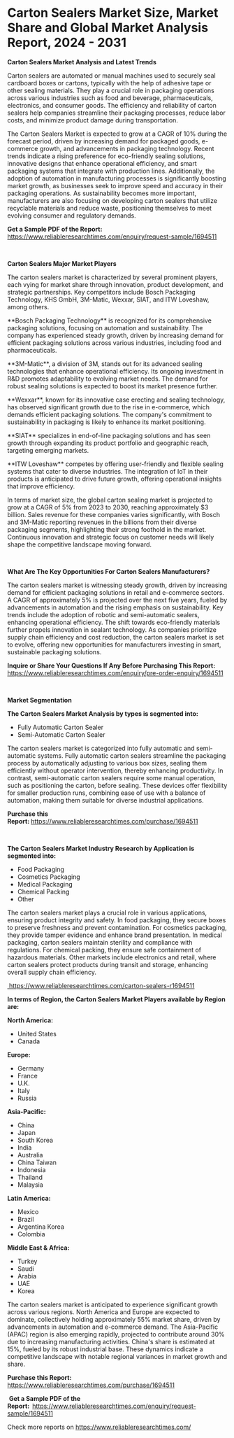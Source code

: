 <p><h1>Carton Sealers Market Size, Market Share and Global Market Analysis Report, 2024 - 2031</h1></p><p><strong>Carton Sealers Market Analysis and Latest Trends</strong></p>
<p><p>Carton sealers are automated or manual machines used to securely seal cardboard boxes or cartons, typically with the help of adhesive tape or other sealing materials. They play a crucial role in packaging operations across various industries such as food and beverage, pharmaceuticals, electronics, and consumer goods. The efficiency and reliability of carton sealers help companies streamline their packaging processes, reduce labor costs, and minimize product damage during transportation.</p><p>The Carton Sealers Market is expected to grow at a CAGR of 10% during the forecast period, driven by increasing demand for packaged goods, e-commerce growth, and advancements in packaging technology. Recent trends indicate a rising preference for eco-friendly sealing solutions, innovative designs that enhance operational efficiency, and smart packaging systems that integrate with production lines. Additionally, the adoption of automation in manufacturing processes is significantly boosting market growth, as businesses seek to improve speed and accuracy in their packaging operations. As sustainability becomes more important, manufacturers are also focusing on developing carton sealers that utilize recyclable materials and reduce waste, positioning themselves to meet evolving consumer and regulatory demands.</p></p>
<p><strong>Get a Sample PDF of the Report:&nbsp;</strong> <a href="https://www.reliableresearchtimes.com/enquiry/request-sample/1694511?utm_campaign=1558&utm_medium=2&utm_source=Github&utm_content=ia&utm_term=27122024&utm_id=carton-sealers">https://www.reliableresearchtimes.com/enquiry/request-sample/1694511</a></p>
<p>&nbsp;</p>
<p><strong>Carton Sealers Major Market Players</strong></p>
<p><p>The carton sealers market is characterized by several prominent players, each vying for market share through innovation, product development, and strategic partnerships. Key competitors include Bosch Packaging Technology, KHS GmbH, 3M-Matic, Wexxar, SIAT, and ITW Loveshaw, among others.</p><p>**Bosch Packaging Technology** is recognized for its comprehensive packaging solutions, focusing on automation and sustainability. The company has experienced steady growth, driven by increasing demand for efficient packaging solutions across various industries, including food and pharmaceuticals. </p><p>**3M-Matic**, a division of 3M, stands out for its advanced sealing technologies that enhance operational efficiency. Its ongoing investment in R&D promotes adaptability to evolving market needs. The demand for robust sealing solutions is expected to boost its market presence further.</p><p>**Wexxar**, known for its innovative case erecting and sealing technology, has observed significant growth due to the rise in e-commerce, which demands efficient packaging solutions. The company's commitment to sustainability in packaging is likely to enhance its market positioning.</p><p>**SIAT** specializes in end-of-line packaging solutions and has seen growth through expanding its product portfolio and geographic reach, targeting emerging markets. </p><p>**ITW Loveshaw** competes by offering user-friendly and flexible sealing systems that cater to diverse industries. The integration of IoT in their products is anticipated to drive future growth, offering operational insights that improve efficiency.</p><p>In terms of market size, the global carton sealing market is projected to grow at a CAGR of 5% from 2023 to 2030, reaching approximately $3 billion. Sales revenue for these companies varies significantly, with Bosch and 3M-Matic reporting revenues in the billions from their diverse packaging segments, highlighting their strong foothold in the market. Continuous innovation and strategic focus on customer needs will likely shape the competitive landscape moving forward.</p></p>
<p>&nbsp;</p>
<p><strong>What Are The Key Opportunities For Carton Sealers Manufacturers?</strong></p>
<p><p>The carton sealers market is witnessing steady growth, driven by increasing demand for efficient packaging solutions in retail and e-commerce sectors. A CAGR of approximately 5% is projected over the next five years, fueled by advancements in automation and the rising emphasis on sustainability. Key trends include the adoption of robotic and semi-automatic sealers, enhancing operational efficiency. The shift towards eco-friendly materials further propels innovation in sealant technology. As companies prioritize supply chain efficiency and cost reduction, the carton sealers market is set to evolve, offering new opportunities for manufacturers investing in smart, sustainable packaging solutions.</p></p>
<p><strong>Inquire or Share Your Questions If Any Before Purchasing This Report:</strong> <a href="https://www.reliableresearchtimes.com/enquiry/pre-order-enquiry/1694511?utm_campaign=1558&utm_medium=2&utm_source=Github&utm_content=ia&utm_term=27122024&utm_id=carton-sealers">https://www.reliableresearchtimes.com/enquiry/pre-order-enquiry/1694511</a></p>
<p>&nbsp;</p>
<p><strong>Market Segmentation</strong></p>
<p><strong>The Carton Sealers Market Analysis by types is segmented into:</strong></p>
<p><ul><li>Fully Automatic Carton Sealer</li><li>Semi-Automatic Carton Sealer</li></ul></p>
<p><p>The carton sealers market is categorized into fully automatic and semi-automatic systems. Fully automatic carton sealers streamline the packaging process by automatically adjusting to various box sizes, sealing them efficiently without operator intervention, thereby enhancing productivity. In contrast, semi-automatic carton sealers require some manual operation, such as positioning the carton, before sealing. These devices offer flexibility for smaller production runs, combining ease of use with a balance of automation, making them suitable for diverse industrial applications.</p></p>
<p><strong>Purchase this Report:&nbsp;</strong><a href="https://www.reliableresearchtimes.com/purchase/1694511?utm_campaign=1558&utm_medium=2&utm_source=Github&utm_content=ia&utm_term=27122024&utm_id=carton-sealers">https://www.reliableresearchtimes.com/purchase/1694511</a></p>
<p>&nbsp;</p>
<p><strong>The Carton Sealers Market Industry Research by Application is segmented into:</strong></p>
<p><ul><li>Food Packaging</li><li>Cosmetics Packaging</li><li>Medical Packaging</li><li>Chemical Packing</li><li>Other</li></ul></p>
<p><p>The carton sealers market plays a crucial role in various applications, ensuring product integrity and safety. In food packaging, they secure boxes to preserve freshness and prevent contamination. For cosmetics packaging, they provide tamper evidence and enhance brand presentation. In medical packaging, carton sealers maintain sterility and compliance with regulations. For chemical packing, they ensure safe containment of hazardous materials. Other markets include electronics and retail, where carton sealers protect products during transit and storage, enhancing overall supply chain efficiency.</p></p>
<p><a href="https://www.reliableresearchtimes.com/carton-sealers-r1694511?utm_campaign=1558&utm_medium=2&utm_source=Github&utm_content=ia&utm_term=27122024&utm_id=carton-sealers">&nbsp;https://www.reliableresearchtimes.com/carton-sealers-r1694511</a></p>
<p><strong>In terms of Region, the Carton Sealers Market Players available by Region are:</strong></p>
<p>
    <p> <strong> North America: </strong>
        <ul>
            <li>United States</li>
            <li>Canada</li>
        </ul>
        </p> 
    <p> <strong> Europe: </strong>
        <ul>
            <li>Germany</li>
            <li>France</li>
            <li>U.K.</li>
            <li>Italy</li>
            <li>Russia</li>
        </ul>
        </p> 
    <p> <strong> Asia-Pacific: </strong>
        <ul>
            <li>China</li>
            <li>Japan</li>
            <li>South Korea</li>
            <li>India</li>
            <li>Australia</li>
            <li>China Taiwan</li>
            <li>Indonesia</li>
            <li>Thailand</li>
            <li>Malaysia</li>
        </ul>
        </p> 
    <p> <strong> Latin America: </strong>
        <ul>
            <li>Mexico</li>
            <li>Brazil</li>
            <li>Argentina Korea</li>
            <li>Colombia</li>
        </ul>
        </p> 
    <p> <strong> Middle East & Africa: </strong>
        <ul>
            <li>Turkey</li>
            <li>Saudi</li>
            <li>Arabia</li>
            <li>UAE</li>
            <li>Korea</li>
        </ul>
    </p>
    </p>
<p><p>The carton sealers market is anticipated to experience significant growth across various regions. North America and Europe are expected to dominate, collectively holding approximately 55% market share, driven by advancements in automation and e-commerce demand. The Asia-Pacific (APAC) region is also emerging rapidly, projected to contribute around 30% due to increasing manufacturing activities. China's share is estimated at 15%, fueled by its robust industrial base. These dynamics indicate a competitive landscape with notable regional variances in market growth and share.</p></p>
<p><strong>Purchase this Report: </strong><a href="https://www.reliableresearchtimes.com/purchase/1694511?utm_campaign=1558&utm_medium=2&utm_source=Github&utm_content=ia&utm_term=27122024&utm_id=carton-sealers">https://www.reliableresearchtimes.com/purchase/1694511</a></p>
<p>&nbsp;<strong>Get a Sample PDF of the Report:&nbsp;&nbsp;</strong><a href="https://www.reliableresearchtimes.com/enquiry/request-sample/1694511?utm_campaign=1558&utm_medium=2&utm_source=Github&utm_content=ia&utm_term=27122024&utm_id=carton-sealers">https://www.reliableresearchtimes.com/enquiry/request-sample/1694511</a></p>
<p><strong></strong></p>
<p>Check more reports on <a href="https://www.reliableresearchtimes.com/?utm_campaign=1558&utm_medium=2&utm_source=Github&utm_content=ia&utm_term=27122024&utm_id=carton-sealers">https://www.reliableresearchtimes.com/</a></p>